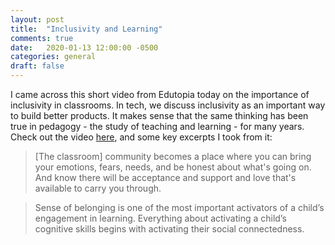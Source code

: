 ```yaml
---
layout: post
title:  "Inclusivity and Learning"
comments: true
date:   2020-01-13 12:00:00 -0500
categories: general
draft: false
---
```


I came across this short video from Edutopia today on the importance of inclusivity in classrooms. In tech, we discuss inclusivity as an important way to build better products. It makes sense that the same thinking has been true in pedagogy - the study of teaching and learning - for many years. Check out the video [here](https://www.edutopia.org/video/building-belonging-classroom), and some key excerpts I took from it:

> [The classroom] community becomes a place where you can bring your emotions, fears, needs, and be honest about what's going on. And know there will be acceptance and support and love that's available to carry you through.

> Sense of belonging is one of the most important activators of a child’s engagement in learning. Everything about activating a child’s cognitive skills begins with activating their social connectedness. 
